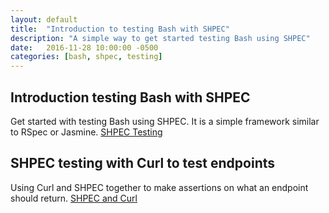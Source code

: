 ```yaml
---
layout: default
title:  "Introduction to testing Bash with SHPEC"
description: "A simple way to get started testing Bash using SHPEC"
date:   2016-11-28 10:00:00 -0500
categories: [bash, shpec, testing]
---
```

## Introduction testing Bash with SHPEC

Get started with testing Bash using SHPEC.  It is a simple framework similar to
RSpec or Jasmine.  [SHPEC Testing](/book/programming/bash/introToShpec.html)


## SHPEC testing with Curl to test endpoints

Using Curl and SHPEC together to make assertions on what an endpoint should
return. [SHPEC and Curl](/book/programming/bash/shpecTestingWithCurl.html)
